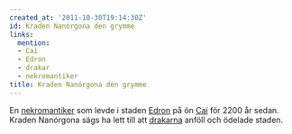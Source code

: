 ```yaml
---
created_at: '2011-10-30T19:14:30Z'
id: Kraden Nanórgona den grymme
links:
  mention:
  - Cai
  - Edron
  - drakar
  - nekromantiker
title: Kraden Nanórgona den grymme
---
```


En [nekromantiker] som levde i staden [Edron] på ön [Cai] för 2200 år sedan. Kraden Nanórgona sägs
ha lett till att [drakarna] anföll och ödelade staden.

  [nekromantiker]: nekromantiker
  [Edron]: Edron
  [Cai]: Cai
  [drakarna]: drakar
